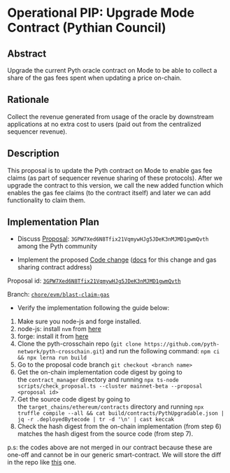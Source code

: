 # Operational PIP: Upgrade Mode Contract (Pythian Council)

## Abstract

Upgrade the current Pyth oracle contract on Mode to be able to collect a share of the gas fees spent when updating a price on-chain.

## Rationale

Collect the revenue generated from usage of the oracle by downstream applications at no extra cost to users (paid out from the centralized sequencer revenue).

## Description

This proposal is to update the Pyth contract on Mode to enable gas fee claims (as part of sequencer revenue sharing of these protocols). After we upgrade the contract to this version, we call the new added function which enables the gas fee claims (to the contract itself) and later we can add functionality to claim them.

## Implementation Plan

* Discuss [Proposal](https://xc-admin.xyz.pyth.network/?tab=proposals&proposal=3GPW7Xed6N8Tfix21VqmywHJg5JDeK3nMJMD1gwmQvth): `3GPW7Xed6N8Tfix21VqmywHJg5JDeK3nMJMD1gwmQvth` among the Pyth community

* Implement the proposed [Code change](https://github.com/pyth-network/pyth-crosschain/compare/chore/evm/mode-claim-gas) ([docs](https://docs.mode.network/build-on-mode/sfs-sequencer-fee-sharing/register-a-smart-contract/sfs-registering-a-contract-with-remix) for this change and gas sharing contract address)

Proposal id: [`3GPW7Xed6N8Tfix21VqmywHJg5JDeK3nMJMD1gwmQvth`](https://proposals.pyth.network/?tab=proposals&proposal=3GPW7Xed6N8Tfix21VqmywHJg5JDeK3nMJMD1gwmQvth)

Branch: [`chore/evm/blast-claim-gas`](https://github.com/pyth-network/pyth-crosschain/tree/chore/evm/mode-claim-gas)


* Verify the implementation following the guide below:

1. Make sure you node-js and forge installed.
2. node-js: install `nvm` from [here](https://github.com/nvm-sh/nvm)
3. forge: install it from [here](https://getfoundry.sh/)
4. Clone the pyth-crosschain repo (`git clone https://github.com/pyth-network/pyth-crosschain.git`) and run the following command: `npm ci && npx lerna run build`
5. Go to the proposal code branch `git checkout <branch name>`
6. Get the on-chain implementation code digest by going to the `contract_manager` directory and running `npx ts-node scripts/check_proposal.ts --cluster mainnet-beta --proposal <proposal id>`
7. Get the source code digest by going to the `target_chains/ethereum/contracts` directory and running `npx truffle compile --all && cat build/contracts/PythUpgradable.json | jq -r .deployedBytecode | tr -d '\n' | cast keccak`
8. Check the hash digest from the on-chain implementation (from step 6) matches the hash digest from the source code (from step 7).

p.s: the codes above are not merged in our contract because these are one-off and cannot be in our generic smart-contract. We will store the diff in the repo like [this](https://github.com/pyth-network/pyth-crosschain/blob/main/target_chains/ethereum/contracts/canto-deployment-patch.diff) one.
